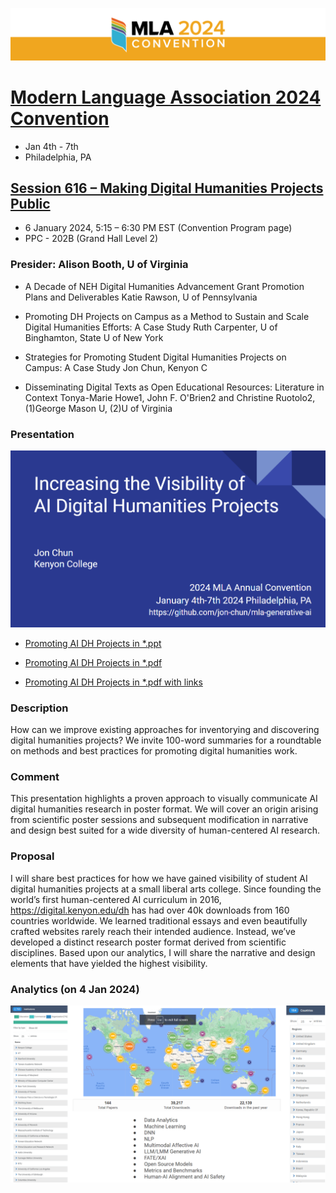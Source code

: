 ![Logo MLA2024 Convention](./mla24org-appbanner.png)

# [Modern Language Association 2024 Convention](https://www.mla.org/Events/2024-MLA-Convention)
* Jan 4th - 7th
* Philadelphia, PA

## [Session 616 – Making Digital Humanities Projects Public](https://mla.confex.com/mla/2024/meetingapp.cgi/Session/17982)
* 6 January 2024, 5:15 – 6:30 PM EST (Convention Program page)
* PPC - 202B (Grand Hall Level 2)

### Presider: Alison Booth, U of Virginia

* A Decade of NEH Digital Humanities Advancement Grant Promotion Plans and Deliverables
Katie Rawson, U of Pennsylvania

* Promoting DH Projects on Campus as a Method to Sustain and Scale Digital Humanities Efforts: A Case Study Ruth Carpenter, U of Binghamton, State U of New York

* Strategies for Promoting Student Digital Humanities Projects on Campus: A Case Study
Jon Chun, Kenyon C

* Disseminating Digital Texts as Open Educational Resources: Literature in Context
Tonya-Marie Howe1, John F. O'Brien2 and Christine Ruotolo2, (1)George Mason U, (2)U of Virginia

### Presentation

![Cover Slide](./mla_2024_promoting_ai_dh_cover_slide.png)

* [Promoting AI DH Projects in *.ppt](./MLA_Promoting_AI_DH_Projects_20230104.pptx)

* [Promoting AI DH Projects in *.pdf](./MLA_Promoting_AI_DH_Projects_20230104.pdf)

* [Promoting AI DH Projects in *.pdf with links](./MLA_Promoting_AI_DH_Projects_20230104_with_notes.pdf)


### Description

How can we improve existing approaches for inventorying and discovering digital humanities projects? We invite 100-word summaries for a roundtable on methods and best practices for promoting digital humanities work.


### Comment

This presentation highlights a proven approach to visually communicate AI digital humanities research in poster format. We will cover an origin arising from scientific poster sessions and subsequent modification in narrative and design best suited for a wide diversity of human-centered AI research.

### Proposal

I will share best practices for how we have gained visibility of student AI digital humanities projects at a small liberal arts college. Since founding the world’s first human-centered AI curriculum in 2016, https://digital.kenyon.edu/dh has had over 40k downloads from 160 countries worldwide. We learned traditional essays and even beautifully crafted websites rarely reach their intended audience. Instead, we’ve developed a distinct research poster format derived from scientific disciplines. Based upon our analytics, I will share the narrative and design elements that have yielded the highest visibility.

### Analytics (on 4 Jan 2024)

![Analytics Slide](./mla_2024_promoting_ai_dh_analytics.png)




